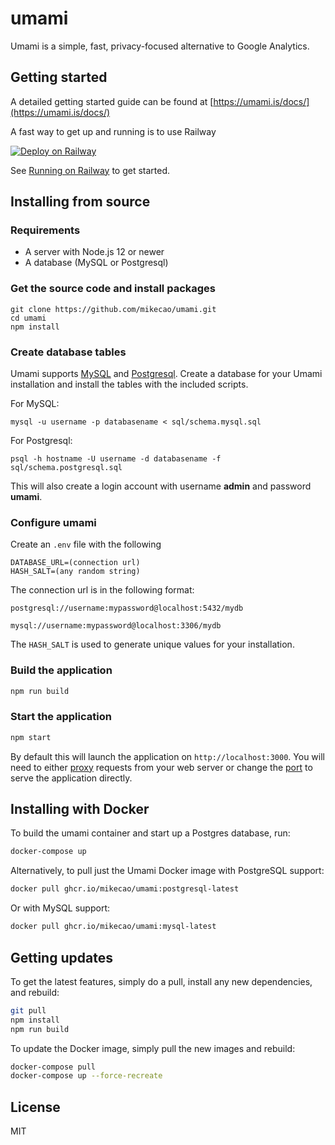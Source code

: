 # umami

Umami  is a simple, fast, privacy-focused alternative to Google Analytics.

## Getting started

A detailed getting started guide can be found at [https://umami.is/docs/](https://umami.is/docs/)

A fast way to get up and running is to use Railway

[![Deploy on Railway](https://railway.app/button.svg)](https://railway.app/new/template/umami)

See [Running on Railway](https://umami.is/docs/running-on-railway) to get started.

## Installing from source

### Requirements

- A server with Node.js 12 or newer
- A database (MySQL or Postgresql)

### Get the source code and install packages

```
git clone https://github.com/mikecao/umami.git
cd umami
npm install
```

### Create database tables

Umami supports [MySQL](https://www.mysql.com/) and [Postgresql](https://www.postgresql.org/).
Create a database for your Umami installation and install the tables with the included scripts.

For MySQL:

```
mysql -u username -p databasename < sql/schema.mysql.sql
```

For Postgresql:

```
psql -h hostname -U username -d databasename -f sql/schema.postgresql.sql
```

This will also create a login account with username **admin** and password **umami**.

### Configure umami

Create an `.env` file with the following

```
DATABASE_URL=(connection url)
HASH_SALT=(any random string)
```

The connection url is in the following format:
```
postgresql://username:mypassword@localhost:5432/mydb

mysql://username:mypassword@localhost:3306/mydb
```

The `HASH_SALT` is used to generate unique values for your installation.

### Build the application

```bash
npm run build
```

### Start the application

```bash
npm start
```

By default this will launch the application on `http://localhost:3000`. You will need to either 
[proxy](https://docs.nginx.com/nginx/admin-guide/web-server/reverse-proxy/) requests from your web server
or change the [port](https://nextjs.org/docs/api-reference/cli#production) to serve the application directly.

## Installing with Docker

To build the umami container and start up a Postgres database, run:

```bash
docker-compose up
```

Alternatively, to pull just the Umami Docker image with PostgreSQL support:
```bash
docker pull ghcr.io/mikecao/umami:postgresql-latest
```

Or with MySQL support:
```bash
docker pull ghcr.io/mikecao/umami:mysql-latest
```

## Getting updates

To get the latest features, simply do a pull, install any new dependencies, and rebuild:

```bash
git pull
npm install
npm run build
```

To update the Docker image, simply pull the new images and rebuild:

```bash
docker-compose pull
docker-compose up --force-recreate
```

## License

MIT
